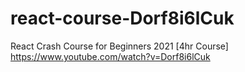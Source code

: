# react-course-Dorf8i6lCuk
 React Crash Course for Beginners 2021 [4hr Course] https://www.youtube.com/watch?v=Dorf8i6lCuk
